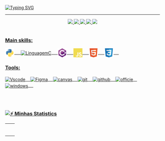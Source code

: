   
<!--  Apresentação  -->
[![Typing SVG](https://readme-typing-svg.herokuapp.com/?color=ffffff&size=30&center=true&vCenter=true&width=1000&lines=Oi+👋+,+Me+chamo+Letícia;⚡+Tenho+19+anos;I+study+Computer+Science+📚)](https://git.io/typing-svg)
<hr>

<!--  Redes Sociais  -->
<div align="center">
  
<a href="https://www.instagram.com/frutuoozo/?utm_source=ig_web_button_share_sheet" text-decoration= "none" target="_blank">
  <img src="https://github.com/Frutuoozo/Frutuoozo/assets/159598254/3f293a55-87cb-47fd-9e40-0123c1373803"</a> 
<a href="https://www.linkedin.com/in/leticiafrutuozo/" text-decoration= "none" target="_blank">
  <img src="https://github.com/Frutuoozo/Frutuoozo/assets/159598254/3c5a55fc-be0f-43c7-9bf3-672e11d67640"</a> 
<a href="https://t.me/Frutuoozo" text-decoration= "none" target="_blank">
  <img src="https://github.com/Frutuoozo/Frutuoozo/assets/159598254/2c233a64-9207-4564-b827-3d70474e0177"</a>
  <a href="#" text-decoration= "none" target="_blank">
  <img src="https://github.com/Frutuoozo/Frutuoozo/assets/159598254/0ed6f1c0-8a28-4e39-aa0d-1fe8ef4a2a92"</a>
<a href="https://pin.it/7A6wwFTow" text-decoration= "none" target="_blank">
  <img src="https://github.com/Frutuoozo/Frutuoozo/assets/159598254/b93523f6-0da6-4bbc-8149-ff1cad420313"</a>

</div>

<br>

<!--  Habilidades  -->
<div display="flex" justify-content= "space-around" width= "50%">

### Main skills:
<img align="center" alt="Python" height="30" width="30" src="https://raw.githubusercontent.com/devicons/devicon/master/icons/python/python-original.svg"> ㅤ
<img align="center" alt="LinguagemC" height="30" width="30" src="https://github.com/Frutuoozo/Frutuoozo/assets/159598254/6b5e5a29-2163-463c-9860-c7d967c4a9cf"> ㅤ
<img align="center" alt="Csharp" height="30" width="30" src="https://raw.githubusercontent.com/devicons/devicon/master/icons/csharp/csharp-original.svg"> ㅤ
<img align="center" alt="Js" height="30" width="30" src="https://raw.githubusercontent.com/devicons/devicon/master/icons/javascript/javascript-plain.svg"> ㅤ
<img align="center" alt="HTML" height="30" width="30" src="https://raw.githubusercontent.com/devicons/devicon/master/icons/html5/html5-original.svg"> ㅤ
<img align="center" alt="CSS" height="30" width="30" src="https://raw.githubusercontent.com/devicons/devicon/master/icons/css3/css3-original.svg"> ㅤ

</div>

 <!--  Ferramentas  -->
<div display="flex" justify-content= "space-around" width= "50%">
  
### Tools:
<img align="center" alt="Vscode" height="30" width="30" src="https://github.com/Frutuoozo/Frutuoozo/assets/159598254/826427fa-7462-4fcb-9cfc-d6c752bbe23c">ㅤ
<img align="center" alt="Figma" height="30" width="30" src="https://github.com/Frutuoozo/Frutuoozo/assets/159598254/c425dd0e-ff7d-44f7-9369-1e04f382ca67">ㅤ
<img align="center" alt="canvas" height="30" width="30" src="https://github.com/Frutuoozo/Frutuoozo/assets/159598254/1937fa5f-5612-4f14-af51-b0c1ee7c04a8">ㅤ
<img align="center" alt="git" height="30" width="30" src="https://github.com/Frutuoozo/Frutuoozo/assets/159598254/f7d49fab-db5e-40e1-95a5-f163cc670b73">ㅤ
<img align="center" alt="github" height="30" width="30" src="https://github.com/Frutuoozo/Frutuoozo/assets/159598254/5f0f5abd-8fd6-4504-b925-a531069cc8e8">ㅤ
<img align="center" alt="officie" height="30" width="30" src="https://github.com/Frutuoozo/Frutuoozo/assets/159598254/be3e1db8-9c87-4c97-8b3f-2a5521b14d28">ㅤ
<img align="center" alt="windows" height="30" width="30" src="https://github.com/Frutuoozo/Frutuoozo/assets/159598254/96d00db4-b5cd-457f-9833-7cc7bf92e6f4"> ㅤ
</div>

<br>
<br>

<!--  Estatisticas  -->
<h3>
  <picture>
    <source type="image/webp" srcset="https://fonts.gstatic.com/s/e/notoemoji/latest/26a1/512.webp" />
    <img src="https://fonts.gstatic.com/s/e/notoemoji/latest/26a1/512.gif" alt="⚡" width="20" />
  </picture>
  Minhas Statistics
</h3>
<table align="center">
  <tr>
    <td width="55%" align="center">
      <picture>
        <source media="(prefers-color-scheme: dark)" srcset="https://github-readme-stats.vercel.app/api?username=Frutuoozo&theme=algolia&bg_color=ffffff00&hide_border=true&show_icons=true&count_private=true&layout=compact&locale=pt-br"/>
        <img src="https://github-readme-stats.vercel.app/api?username=Frutuoozo&bg_color=ffffff00&hide_border=true&show_icons=true&count_private=true&layout=compact&locale=pt-br" alt="" align="center" width="100%" />
      </picture>
      <br></br>
    </td>
    <td align="center">
      <picture>
        <source media="(prefers-color-scheme: dark)" srcset="https://github-readme-stats.anuraghazra1.vercel.app/api/top-langs?username=Frutuoozo&theme=algolia&bg_color=ffffff00&hide_border=true&no-frame=true&langs_count=6&locale=pt-br" />
        <img src="https://github-readme-stats.anuraghazra1.vercel.app/api/top-langs?username=Frutuoozo&bg_color=ffffff00&hide_border=true&no-frame=true&langs_count=6&locale=pt-br" alt="" align="center" width="100%"/>
      </picture>
    </td>
  </tr>
</table>

